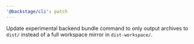 ```yaml
---
'@backstage/cli': patch
---
```


Update experimental backend bundle command to only output archives to `dist/` instead of a full workspace mirror in `dist-workspace/`.
